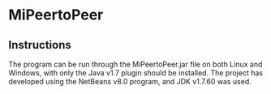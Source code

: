 # MiPeertoPeer
## Instructions
The program can be run through the MiPeertoPeer.jar file on both Linux and Windows, with only the Java v1.7 plugin should be installed.
The project has developed using the NetBeans v8.0 program, and JDK v1.7.60 was used.
